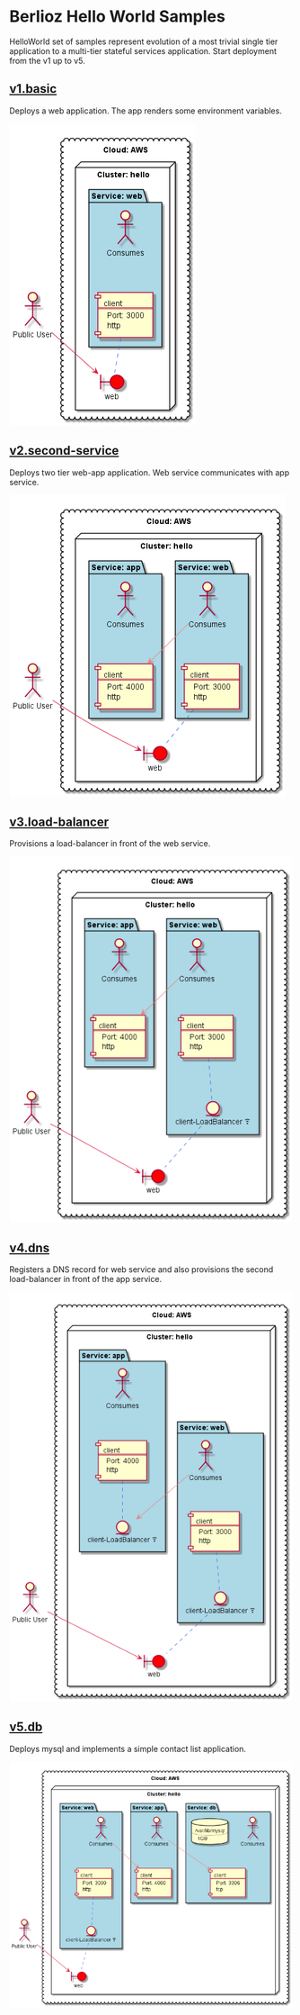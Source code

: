 # Berlioz Hello World Samples

HelloWorld set of samples represent evolution of a most trivial single tier application to a multi-tier stateful services application. Start deployment from the v1 up to v5.

## [v1.basic](v1.basic)
Deploys a web application. The app renders some environment variables.

![v1.basic Diagram](v1.basic/diagram.png)

## [v2.second-service](v2.second-service)
Deploys two tier web-app application. Web service communicates with app service.

![v2.second-service Diagram](v2.second-service/diagram.png)

## [v3.load-balancer](v3.load-balancer)
Provisions a load-balancer in front of the web service.

![v3.load-balancer Diagram](v3.load-balancer/diagram.png)

## [v4.dns](v4.dns)
Registers a DNS record for web service and also provisions the second load-balancer in front of the app service.

![v4.dns Diagram](v4.dns/diagram.png)

## [v5.db](v5.db)
Deploys mysql and implements a simple contact list application.

![v5.db Diagram](v5.db/diagram.png)
